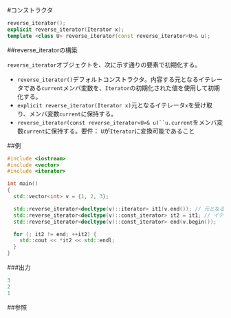 #コンストラクタ
```cpp
reverse_iterator();
explicit reverse_iterator(Iterator x);
template <class U> reverse_iterator(const reverse_iterator<U>& u);
```

##reverse_iteratorの構築

`reverse_iterator`オブジェクトを、次に示す通りの要素で初期化する。

- `reverse_iterator()`デフォルトコンストラクタ。内容する元となるイテレータである`current`メンバ変数を、`Iterator`の初期化された値を使用して初期化する。
- `explicit reverse_iterator(Iterator x)`元となるイテレータ`x`を受け取り、メンバ変数`current`に保持する。
- `reverse_iterator(const reverse_iterator<U>& u)``u.current`をメンバ変数`current`に保持する。要件： `U`が`Iterator`に変換可能であること


##例

```cpp
#include <iostream>
#include <vector>
#include <iterator>

int main()
{
  std::vector<int> v = {1, 2, 3};

  std::reverse_iterator<decltype(v)::iterator> it1(v.end()); // 元となるイテレータで初期化
  std::reverse_iterator<decltype(v)::const_iterator> it2 = it1; // イテレータの変換
  std::reverse_iterator<decltype(v)::const_iterator> end(v.begin());

  for (; it2 != end; ++it2) {
    std::cout << *it2 << std::endl;
  }
}
```

###出力

```cpp
3
2
1
```

##参照


